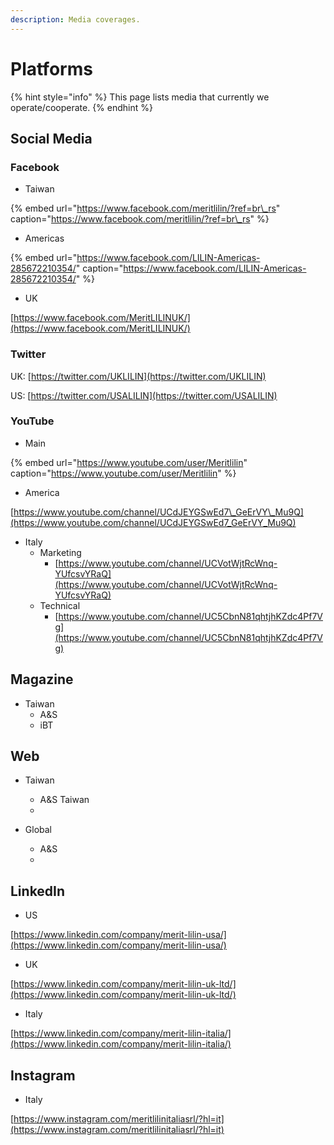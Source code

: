 ```yaml
---
description: Media coverages.
---
```


# Platforms

{% hint style="info" %}
This page lists media that currently we operate/cooperate.
{% endhint %}

## Social Media

### Facebook

* Taiwan

{% embed url="https://www.facebook.com/meritlilin/?ref=br\_rs" caption="https://www.facebook.com/meritlilin/?ref=br\_rs" %}

* Americas

{% embed url="https://www.facebook.com/LILIN-Americas-285672210354/" caption="https://www.facebook.com/LILIN-Americas-285672210354/" %}

* UK

 [https://www.facebook.com/MeritLILINUK/](https://www.facebook.com/MeritLILINUK/)

### Twitter

UK: [https://twitter.com/UKLILIN](https://twitter.com/UKLILIN)

US:  [https://twitter.com/USALILIN](https://twitter.com/USALILIN)

### YouTube

* Main

{% embed url="https://www.youtube.com/user/Meritlilin" caption="https://www.youtube.com/user/Meritlilin" %}

* America

 [https://www.youtube.com/channel/UCdJEYGSwEd7\_GeErVY\_Mu9Q](https://www.youtube.com/channel/UCdJEYGSwEd7_GeErVY_Mu9Q)

* Italy
  * Marketing
    * [https://www.youtube.com/channel/UCVotWjtRcWnq-YUfcsvYRaQ](https://www.youtube.com/channel/UCVotWjtRcWnq-YUfcsvYRaQ)
  * Technical
    *  [https://www.youtube.com/channel/UC5CbnN81qhtjhKZdc4Pf7Vg](https://www.youtube.com/channel/UC5CbnN81qhtjhKZdc4Pf7Vg)

## Magazine

* Taiwan
  * A&S
  * iBT

## Web

* Taiwan

  * A&S Taiwan
  * 

* Global
  * A&S
  * 

## LinkedIn

* US

[https://www.linkedin.com/company/merit-lilin-usa/](https://www.linkedin.com/company/merit-lilin-usa/)

* UK

[https://www.linkedin.com/company/merit-lilin-uk-ltd/](https://www.linkedin.com/company/merit-lilin-uk-ltd/) 

* Italy

 [https://www.linkedin.com/company/merit-lilin-italia/](https://www.linkedin.com/company/merit-lilin-italia/)



## Instagram

* Italy

 [https://www.instagram.com/meritlilinitaliasrl/?hl=it](https://www.instagram.com/meritlilinitaliasrl/?hl=it)







